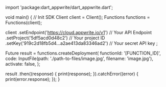 import 'package:dart_appwrite/dart_appwrite.dart';

void main() { // Init SDK
  Client client = Client();
  Functions functions = Functions(client);

  client
    .setEndpoint('https://cloud.appwrite.io/v1') // Your API Endpoint
    .setProject('5df5acd0d48c2') // Your project ID
    .setKey('919c2d18fb5d4...a2ae413da83346ad2') // Your secret API key
  ;

  Future result = functions.createDeployment(
    functionId: '[FUNCTION_ID]',
    code: InputFile(path: './path-to-files/image.jpg', filename: 'image.jpg'),
    activate: false,
  );

  result
    .then((response) {
      print(response);
    }).catchError((error) {
      print(error.response);
  });
}